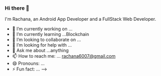 ### Hi there 👋

I'm Rachana, an Android App Developer and a FullStack Web Developer.

- 🔭 I’m currently working on ...
- 🌱 I’m currently learning ...Blockchain
- 👯 I’m looking to collaborate on ...
- 🤔 I’m looking for help with ...
- 💬 Ask me about ...anything
- 📫 How to reach me: ... rachana6007@gmail.com
- 😄 Pronouns: ...
- ⚡ Fun fact: ...
-->

